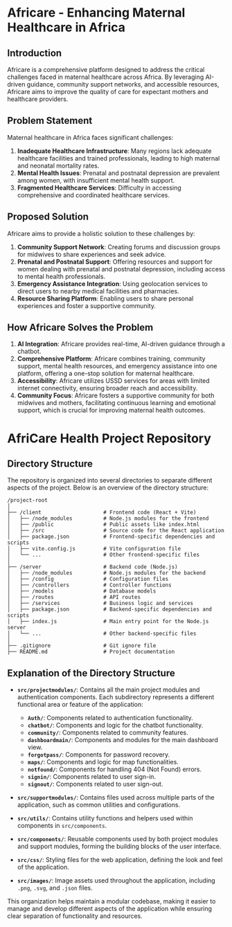# Africare - Enhancing Maternal Healthcare in Africa

## Introduction

Africare is a comprehensive platform designed to address the critical challenges faced in maternal healthcare across Africa. By leveraging AI-driven guidance, community support networks, and accessible resources, Africare aims to improve the quality of care for expectant mothers and healthcare providers.

## Problem Statement

Maternal healthcare in Africa faces significant challenges:

1. **Inadequate Healthcare Infrastructure**: Many regions lack adequate healthcare facilities and trained professionals, leading to high maternal and neonatal mortality rates.
2. **Mental Health Issues**: Prenatal and postnatal depression are prevalent among women, with insufficient mental health support.
3. **Fragmented Healthcare Services**: Difficulty in accessing comprehensive and coordinated healthcare services.

## Proposed Solution

Africare aims to provide a holistic solution to these challenges by:

1. **Community Support Network**: Creating forums and discussion groups for midwives to share experiences and seek advice.
2. **Prenatal and Postnatal Support**: Offering resources and support for women dealing with prenatal and postnatal depression, including access to mental health professionals.
3. **Emergency Assistance Integration**: Using geolocation services to direct users to nearby medical facilities and pharmacies.
4. **Resource Sharing Platform**: Enabling users to share personal experiences and foster a supportive community.

## How Africare Solves the Problem

1. **AI Integration**: Africare provides real-time, AI-driven guidance through a chatbot.
2. **Comprehensive Platform**: Africare combines training, community support, mental health resources, and emergency assistance into one platform, offering a one-stop solution for maternal healthcare.
3. **Accessibility**: Africare utilizes USSD services for areas with limited internet connectivity, ensuring broader reach and accessibility.
4. **Community Focus**: Africare fosters a supportive community for both midwives and mothers, facilitating continuous learning and emotional support, which is crucial for improving maternal health outcomes.

# AfriCare Health Project Repository

## Directory Structure

The repository is organized into several directories to separate different aspects of the project. Below is an overview of the directory structure:

```
/project-root
│
├── /client                    # Frontend code (React + Vite)
│   ├── /node_modules          # Node.js modules for the frontend
│   ├── /public                # Public assets like index.html
│   ├── /src                   # Source code for the React application
│   ├── package.json           # Frontend-specific dependencies and scripts
│   ├── vite.config.js         # Vite configuration file
│   └── ...                    # Other frontend-specific files
│
├── /server                    # Backend code (Node.js)
│   ├── /node_modules          # Node.js modules for the backend
│   ├── /config                # Configuration files
│   ├── /controllers           # Controller functions
│   ├── /models                # Database models
│   ├── /routes                # API routes
│   ├── /services              # Business logic and services
│   ├── package.json           # Backend-specific dependencies and scripts
│   ├── index.js               # Main entry point for the Node.js server
│   └── ...                    # Other backend-specific files
│
├── .gitignore                 # Git ignore file
├── README.md                  # Project documentation
```

## Explanation of the Directory Structure

- **`src/projectmodules/`**: Contains all the main project modules and authentication components. Each subdirectory represents a different functional area or feature of the application:

  - **`Auth/`**: Components related to authentication functionality.
  - **`chatbot/`**: Components and logic for the chatbot functionality.
  - **`community/`**: Components related to community features.
  - **`dashboardmain/`**: Components and modules for the main dashboard view.
  - **`forgotpass/`**: Components for password recovery.
  - **`maps/`**: Components and logic for map functionalities.
  - **`notfound/`**: Components for handling 404 (Not Found) errors.
  - **`signin/`**: Components related to user sign-in.
  - **`signout/`**: Components related to user sign-out.

- **`src/supportmodules/`**: Contains files used across multiple parts of the application, such as common utilities and configurations.

- **`src/utils/`**: Contains utility functions and helpers used within components in `src/components`.

- **`src/components/`**: Reusable components used by both project modules and support modules, forming the building blocks of the user interface.

- **`src/css/`**: Styling files for the web application, defining the look and feel of the application.

- **`src/images/`**: Image assets used throughout the application, including `.png`, `.svg`, and `.json` files.

This organization helps maintain a modular codebase, making it easier to manage and develop different aspects of the application while ensuring clear separation of functionality and resources.
